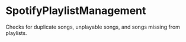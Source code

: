# SpotifyPlaylistManagement
Checks for duplicate songs, unplayable songs, and songs missing from playlists.
